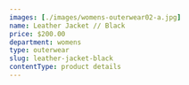 ```yaml
---
images: [./images/womens-outerwear02-a.jpg]
name: Leather Jacket // Black
price: $200.00
department: womens
type: outerwear
slug: leather-jacket-black
contentType: product details
---
```

